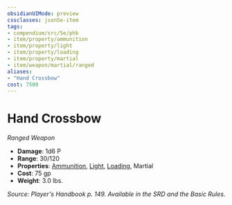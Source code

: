 ```yaml
---
obsidianUIMode: preview
cssclasses: json5e-item
tags:
- compendium/src/5e/phb
- item/property/ammunition
- item/property/light
- item/property/loading
- item/property/martial
- item/weapon/martial/ranged
aliases: 
- "Hand Crossbow"
cost: 7500
---
```

# Hand Crossbow
*Ranged Weapon*  

- **Damage**: 1d6 P
- **Range**: 30/120
- **Properties**: [Ammunition](/compendium/rules/item-properties.md#Ammunition), [Light](/compendium/rules/item-properties.md#Light), [Loading](/compendium/rules/item-properties.md#Loading), Martial
- **Cost**: 75 gp
- **Weight**: 3.0 lbs.

*Source: Player's Handbook p. 149. Available in the SRD and the Basic Rules.*